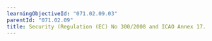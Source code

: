 ```yaml
---
learningObjectiveId: "071.02.09.03"
parentId: "071.02.09"
title: Security (Regulation (EC) No 300/2008 and ICAO Annex 17.
---
```

